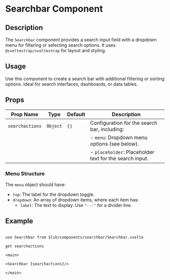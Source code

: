 # Searchbar Component

## Description
The `Searchbar` component provides a search input field with a dropdown menu for filtering or selecting search options. It uses `@sveltestrap/sveltestrap` for layout and styling.

## Usage
Use this component to create a search bar with additional filtering or sorting options. Ideal for search interfaces, dashboards, or data tables.

## Props

| Prop Name       | Type          | Default | Description                     |
|-----------------|---------------|---------|---------------------------------|
| `searchactions` | `Object`      | `{}`    | Configuration for the search bar, including: |
|                 |               |         | - `menu`: Dropdown menu options (see below). |
|                 |               |         | - `placeholder`: Placeholder text for the search input. |

### Menu Structure
The `menu` object should have:
- `top`: The label for the dropdown toggle.
- `dropdown`: An array of dropdown items, where each item has:
  - `label`: The text to display. Use `"---"` for a divider line.

## Example

```agml

use Searchbar from $lib/components/searchbar/Searchbar.svelte

get searchactions

<main>

<Searchbar {searchactions}/>

</main>

```